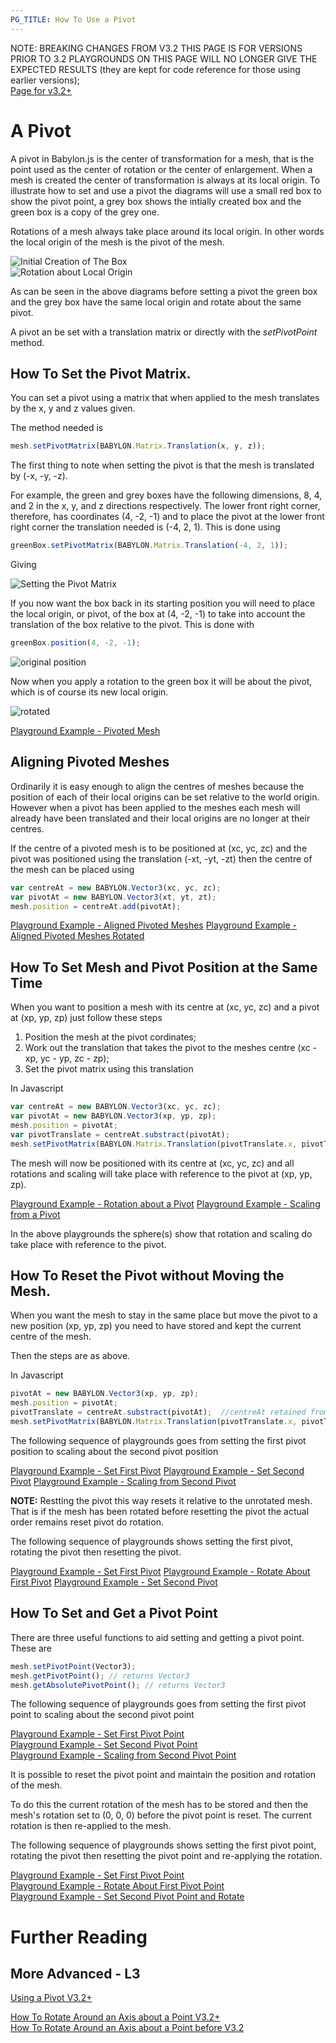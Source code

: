 ```yaml
---
PG_TITLE: How To Use a Pivot
---
```


NOTE: BREAKING CHANGES FROM V3.2 THIS PAGE IS FOR VERSIONS PRIOR TO 3.2
PLAYGROUNDS ON THIS PAGE WILL NO LONGER GIVE THE EXPECTED RESULTS (they are kept for code reference for those using earlier versions);  
[Page for v3.2+](/how_to/pivots3.2)

# A Pivot

A pivot in Babylon.js is the center of transformation for a mesh, that is the point used as the center of rotation or the center of enlargement. When a mesh is created the center of transformation is always at its local origin. To illustrate how to set and use a pivot the diagrams will use a small red box to show the pivot point, a grey box shows the intially created box and the green box is a copy of the grey one.

Rotations of a mesh always take place around its local origin. In other words the local origin of the mesh is the pivot of the mesh. 

![Initial Creation of The Box](/img/how_to/Mesh/pivot1.jpg)  
![Rotation about Local Origin](/img/how_to/Mesh/pivot0.jpg)

As can be seen in the above diagrams before setting a pivot the green box and the grey box have the same local origin and rotate about the same pivot.

A pivot an be set with a translation matrix or directly with the _setPivotPoint_ method.

## How To Set the Pivot Matrix.

You can set a pivot using a matrix that when applied to the mesh translates by the x, y and z values given. 

The method needed is 

```javascript
mesh.setPivotMatrix(BABYLON.Matrix.Translation(x, y, z));
```
The first thing to note when setting the pivot is that the mesh is translated by (-x, -y, -z).

For example, the green and grey boxes have the following dimensions, 8, 4, and 2 in the x, y, and z directions respectively. The lower front right corner, therefore, has coordinates (4, -2, -1) and to place the pivot at the lower front right corner the translation needed is  (-4, 2, 1). This is done using

```javascript
greenBox.setPivotMatrix(BABYLON.Matrix.Translation(-4, 2, 1));
```
Giving

![Setting the Pivot Matrix](/img/how_to/Mesh/pivot3.jpg)

If you now want the box back in its starting position you will need to place the local origin, or pivot, of the box at (4, -2, -1) to take into account the translation of the box relative to the pivot. This is done with

```javascript
greenBox.position(4, -2, -1);
```

![original position](/img/how_to/Mesh/pivot2.jpg)

Now when you apply a rotation to the green box it will be about the pivot, which is of course its new local origin.

![rotated](/img/how_to/Mesh/pivot4.jpg)

[Playground Example - Pivoted Mesh](http://www.babylonjs-playground.com/#AGXDE#1)

## Aligning Pivoted Meshes

Ordinarily it is easy enough to align the centres of meshes because the position of each of their local origins can be set relative to the world origin. However when a pivot has been applied to the meshes each mesh will already have been translated and their local origins are no longer at their centres.

If the centre of a pivoted mesh is to be positioned at (xc, yc, zc) and the pivot was positioned using the translation (-xt, -yt, -zt) then the centre of the mesh can be placed using

```javascript
var centreAt = new BABYLON.Vector3(xc, yc, zc);
var pivotAt = new BABYLON.Vector3(xt, yt, zt);
mesh.position = centreAt.add(pivotAt);
```

[Playground Example - Aligned Pivoted Meshes](http://www.babylonjs-playground.com/#AGXDE#2)
[Playground Example - Aligned Pivoted Meshes Rotated](http://www.babylonjs-playground.com/#AGXDE#3)

## How To Set Mesh and Pivot Position at the Same Time

When you want to position a mesh with its centre at (xc, yc, zc) and a pivot at (xp, yp, zp) just follow these steps

1. Position the mesh at the pivot cordinates;
2. Work out the translation that takes the pivot to the meshes centre (xc - xp, yc - yp, zc - zp);
3. Set the pivot matrix using this translation

In Javascript

```javascript
var centreAt = new BABYLON.Vector3(xc, yc, zc);
var pivotAt = new BABYLON.Vector3(xp, yp, zp);
mesh.position = pivotAt;
var pivotTranslate = centreAt.substract(pivotAt);
mesh.setPivotMatrix(BABYLON.Matrix.Translation(pivotTranslate.x, pivotTranslate.y, pivotTranslate.z));
```
The mesh will now be positioned with its centre at (xc, yc, zc) and all rotations and scaling will take place with reference to the pivot at (xp, yp, zp).

[Playground Example - Rotation about a Pivot](http://www.babylonjs-playground.com/#AGXDE#4)
[Playground Example - Scaling from a Pivot](http://www.babylonjs-playground.com/#AGXDE#5)

In the above playgrounds the sphere(s) show that rotation and scaling do take place with reference to the pivot.

## How To Reset the Pivot without Moving the Mesh.

When you want the mesh to stay in the same place but move the pivot to a new position (xp, yp, zp) you need to have stored and kept the current centre of the mesh. 

Then the steps are as above.

In Javascript

```javascript
pivotAt = new BABYLON.Vector3(xp, yp, zp);
mesh.position = pivotAt;
pivotTranslate = centreAt.substract(pivotAt);  //centreAt retained from previous pivot setting
mesh.setPivotMatrix(BABYLON.Matrix.Translation(pivotTranslate.x, pivotTranslate.y, pivotTranslate.z));
```
The following sequence of playgrounds goes from setting the first pivot position to scaling about the second pivot position

[Playground Example - Set First Pivot](http://www.babylonjs-playground.com/#1MKHR9#9)
[Playground Example - Set Second Pivot](http://www.babylonjs-playground.com/#1MKHR9#13)
[Playground Example - Scaling from Second Pivot](http://www.babylonjs-playground.com/#1MKHR9#14)

**NOTE:** Restting the pivot this way resets it relative to the unrotated mesh. That is if the mesh has been rotated before resetting the pivot the actual order remains reset pivot do rotation.

The following sequence of playgrounds shows setting the first pivot, rotating the pivot then resetting the pivot.

[Playground Example - Set First Pivot](http://www.babylonjs-playground.com/#1MKHR9#9)
[Playground Example - Rotate About First Pivot](http://www.babylonjs-playground.com/#1MKHR9#10)
[Playground Example - Set Second Pivot](http://www.babylonjs-playground.com/#1MKHR9#11)  

## How To Set and Get a Pivot Point

There are three useful functions to aid setting and getting a pivot point. These are

```javascript
mesh.setPivotPoint(Vector3);
mesh.getPivotPoint(); // returns Vector3
mesh.getAbsolutePivotPoint(); // returns Vector3
```

The following sequence of playgrounds goes from setting the first pivot point to scaling about the second pivot point

[Playground Example - Set First Pivot Point](http://www.babylonjs-playground.com/#1MKHR9#17)  
[Playground Example - Set Second Pivot Point](http://www.babylonjs-playground.com/#1MKHR9#18)  
[Playground Example - Scaling from Second Pivot Point](http://www.babylonjs-playground.com/#1MKHR9#19)

It is possible to reset the pivot point and maintain the position and rotation of the mesh.  

To do this the current rotation of the mesh has to be stored and then the mesh's rotation set to (0, 0, 0) before the pivot point is reset. The current rotation is then re-applied to the mesh.

The following sequence of playgrounds shows setting the first pivot point, rotating the pivot then resetting the pivot point and re-applying the rotation.

[Playground Example - Set First Pivot Point](http://www.babylonjs-playground.com/#1MKHR9#17)  
[Playground Example - Rotate About First Pivot Point](http://www.babylonjs-playground.com/#1MKHR9#20)  
[Playground Example - Set Second Pivot Point and Rotate](http://www.babylonjs-playground.com/#1MKHR9#21) 


# Further Reading

## More Advanced - L3

[Using a Pivot V3.2+](/How_To/Pivots3.2)  

[How To Rotate Around an Axis about a Point V3.2+](/How_To/Pivot3.2)  
[How To Rotate Around an Axis about a Point before V3.2](/How_To/Pivot)


